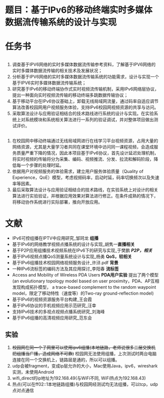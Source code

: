# 题目：基于IPv6的移动终端实时多媒体数据流传输系统的设计与实现

# 任务书
##
1. 调查基于IPV6网络的实时多媒体数据流传输参考资料，了解基于IPV6网络的实时多媒体数据流传输的相关技术及发展状况；
2. 分析基于IPV6网络的实时多媒体数据流传输系统的功能需求，设计与实现一个基于IPV6实时多媒体数据流传输系统；
3. 研究基于IPv6的移动终端协作式实时视频流传输机制，采用IPv6网络层协议，提出一种面向实时视频流传输的移动终端多跳数据传输协议；
4. 基于移动平台在IPv6协议基础上，卸载无线局域网流量，通过码率自适应调节算法改善校园网用户视频服务体验，支持IPv6校园网视频资源的共享与访问。
5. 采取算法设计与应用验证相结合的技术路线进行系统的设计与实现。在实验系统上对系统模块和系统相关算法进行一系列的验证调试，并对整体项目做出测试评价。

##
1. 在校园网中移动终端通过无线局域网进行在线学习平台视频资源，占用大量的网络资源，尤其是大量学习者共同在课堂环境中访问同一课程视频，会造成服务质量严重下降的情况，因此本项目基于IPv6协议，首先设计延迟处理机制，将实时视频的传输将分为采集、编码、视频推流、分发、拉流和解码阶段，降低每一个步骤的处理时延。
2. 依据用户对视频服务的体验需求，建立用户服务体验质量（Quality of Experience，QoE）模型，考虑视频码率，启动时延，码率切换频次以及失速率等因素。
3. 最后采取算法设计与应用验证相结合的技术路线，在实验系统上对设计的相关算法进行实验验证，并根据应用效果对算法进行修正。在条件成熟的情况下，将移动协作系统进行实际部署，推向开放应用。

# 文献
- IPv6可控组播在IPTV中应用研究_邹珂龙 **组播**
- 基于IPv6的网络教学视频点播系统的设计与实现_胡隽一**直播相关**
- 基于P2P应用组播技术视频系统在IPv6下的研究与实现_于樊鹏 ***P2P，相关***
- 基于IPv6视频点播QoS测量系统设计与实现_杨勇 **QoS，较相关**
- 基于IPv6组播技术校园网络视频服务设计_许浒.pdf **背景**
- 一种IPv6流标签的编码方法及其应用探讨_李阳春 **流标签**
-  Access and Mobility of Wireless PDA Users **PDA用户实验** 提出了两个模型(an evolutionary topology model based on user proximity，PDA、AP互相发现构成拓扑模型， a trace-based complement to the random waypoint model，限定了移动特性（速度等）的Two-ray ground-reflection model)
- 基于IPv6的视频资源服务平台构建_王会霞
- 基于IPv6协议的手机视频应用示范研究_汪幸
- 支持IPv6技术的多视点视频点播系统研究_刘海峰
- 基于IPv6组播的高清视频应用研究_范东会

## 实验
1. ~~校园网在同一个子网里可以使用ipv6组播(本地链路，老师说很多二层交换机把组播当广播，造成网络不可靠)~~ 校园网无法使用组播，上次测试时两台电脑连接在同一个交换机上，链路层是通的，所以可以组播。
2. udp会被fragment，变成ip层允许的大小，Mac使用Java，ipv6，wireshark实测，未使用Android
3. wifi_direct的ip地址为192.168.49(与WiFi不同, WiFi热点为192.168.43)
4. 热点(可以在ff02::1本地链路组播)与校园网经测试均无法组播，可以tcp，udp点对点通信